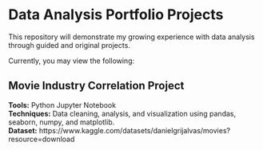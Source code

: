 # Data Analysis Portfolio Projects
This repository will demonstrate my growing experience with data analysis through guided and original projects. 

Currently, you may view the following:

<h2>Movie Industry Correlation Project</h2>
<b>Tools:</b> Python Jupyter Notebook <br>
<b>Techniques:</b> Data cleaning, analysis, and visualization using pandas, seaborn, numpy, and matplotlib. </br>
<b>Dataset:</b> https://www.kaggle.com/datasets/danielgrijalvas/movies?resource=download

